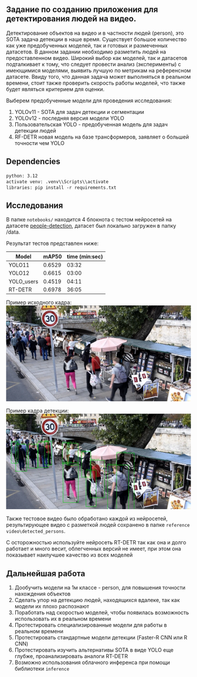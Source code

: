 ## Задание по созданию приложения для детектирования людей на видео.

Детектирование объектов на видео и в частности людей (person), это SOTA задача детекции в наше время. Существует большое количество как уже предобученных моделей, так и готовых и размеченных датасетов. 
В данном задании необходимо разметить людей на предоставленном видео. Широкий выбор как моделей, так и датасетов подталкивает к тому, что следует провести анализ (эксперименты) с имеющимися моделями,
выявить лучшую по метрикам на референсном датасете. Ввиду того, что данная задача может выполняться в реальном времени, стоит также проверить скорость работы моделей, что также будет являться критерием для оценки.

Выберем предобученные модели для проведения исследования:

1) YOLOv11 - SOTA для задач детекции и сегментации
2) YOLOv12 - последняя версия модели YOLO
3) Пользовательская YOLO - предобученная модель для задач детекции людей
4) RF-DETR новая модель на базе трансформеров, заявляет о большей точности чем YOLO

## Dependencies
```
python: 3.12
activate venv: .venv\\Scripts\\activate 
libraries: pip install -r requirements.txt
```
## Исследования
В папке ```notebooks/``` находится 4 блокнота с тестом нейросетей на датасете [people-detection](https://www.kaggle.com/datasets/adilshamim8/people-detection), датасет был локально загружен в папку /data. 

Результат тестов представлен ниже:

| Model      | mAP50    | time (min:sec)|
|------------|----------|---------------|
| YOLO11     | 0.6529   | 03:32         |
| YOLO12     | 0.6615   | 03:00         |
| YOLO_users | 0.4519   | 04:11         |
| RT-DETR    | 0.6978   | 36:05         |

Пример исходного кадра:
![alt text](image2.png)


Пример кадра детекции:
![!\[alt text\](image1.png)](image1.png)

Также тестовое видео было обработано каждой из нейросетей, результирующее видео с разметкой людей сохранено в папке ```reference video\detected_persons```.

С осторожностью используйте нейросеть RT-DETR так как она и долго работает и много весит, облегченных версий не имеет, при этом она показывает наилучшее качество из всех моделей

## Дальнейшая работа

1) Дообучить модели на 1м классе - person, для повышения точности нахождения объектов
2) Сделать упор на детекцию людей, находящихся вдалеке, так как модели их плохо распознают
3) Поработать над скоростью моделей, чтобы появилась возможность использовать их в реальном времени
4) Протестировать специализированные модели для работы в реальном времени
5) Протестировать стандартные модели детекции (Faster-R CNN или R CNN)
6) Протестировать изучить альтернативы SOTA в виде YOLO еще глубже, проанализировать аналоги RT-DETR
7) Возможно использования облачного инференса при помощи библиотеки ```inference```

